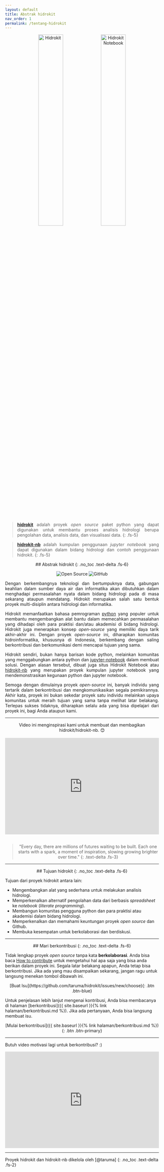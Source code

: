 ```yaml
---
layout: default
title: Abstrak hidrokit
nav_order: 1
permalink: /tentang-hidrokit
---
```


<!-- <div align="center">
<img src="{{ site.baseurl }}/assets/images/presskit/hidrokit-600x125-main.jpg" alt="hidrokit main">
</div> -->

<div align="center">
<img src="{{ site.baseurl }}/assets/images/presskit/hidrokit-800x200.jpg" alt="Hidrokit" width="40%" height="40%">
<img src="https://github.com/taruma/hidrokit-nb/raw/master/docs/assets/images/hidrokit-nb-800x200.jpg" alt="Hidrokit Notebook" width="40%" height="40%"><br><br>
</div>

<div align="justify" markdown="1">

> **[hidrokit]** adalah proyek *open source* paket python yang dapat digunakan untuk membantu proses analisis hidrologi berupa pengolahan data, analisis data, dan visualisasi data.
{: .fs-5}

> **[hidrokit-nb]** adalah kumpulan penggunaan *jupyter notebook* yang dapat digunakan dalam bidang hidrologi dan contoh penggunaan hidrokit.
{: .fs-5}
</div>

[hidrokit]: https://taruma.github.io/hidrokit
[hidrokit-nb]: https://taruma.github.io/hidrokit-nb

<div align="center" markdown="1">
## Abstrak hidrokit
{: .no_toc .text-delta .fs-6}

![Open Source](https://img.shields.io/badge/project-open%20source-brightgreen.svg?style=flat-square)
![GitHub](https://img.shields.io/github/license/taruma/hidrokit.svg?style=flat-square)
</div>

<div align="justify" markdown="1">
Dengan berkembangnya teknologi dan bertumpuknya data, gabungan keahlian dalam sumber daya air dan informatika akan dibutuhkan dalam menghadapi permasalahan nyata dalam bidang hidrologi pada di masa sekarang ataupun mendatang. Hidrokit merupakan salah satu bentuk proyek multi-disiplin antara hidrologi dan informatika. 

Hidrokit memanfaatkan bahasa pemrograman [python] yang populer untuk membantu mengembangkan alat bantu dalam memecahkan permasalahan yang dihadapi oleh para praktisi dan/atau akademisi di bidang hidrologi. Hidrokit juga menerapkan konsep _open-source_ yang memiliki daya tarik akhir-akhir ini. Dengan proyek _open-source_ ini, diharapkan komunitas hidroinformatika, khususnya di Indonesia, berkembang dengan saling berkontribusi dan berkomunikasi demi mencapai tujuan yang sama. 

Hidrokit sendiri, bukan hanya barisan kode python, melainkan komunitas yang menggabungkan antara python dan [jupyter-notebook] dalam membuat solusi. Dengan alasan tersebut, dibuat juga situs Hidrokit Notebook atau [hidrokit-nb] yang merupakan proyek kumpulan jupyter notebook yang mendemonstrasikan kegunaan python dan jupyter notebook.

Semoga dengan dimulainya proyek _open-source_ ini, banyak individu yang tertarik dalam berkontribusi dan mengkomunikasikan segala pemikirannya. Akhir kata, proyek ini bukan sekedar proyek satu individu melainkan upaya komunitas untuk meraih tujuan yang sama tanpa melihat latar belakang. Terlepas sukses tidaknya, diharapkan selalu ada yang bisa dipelajari dari proyek ini, bagi Anda ataupun kami.
</div>

[python]: https://www.python.org/
[jupyter-notebook]: https://jupyter.org/

---
<div align="center">
Video ini menginspirasi kami untuk membuat dan membagikan hidrokit/hidrokit-nb. 😊 <br><br>
<iframe width="100%" height="315" src="https://www.youtube.com/embed/HzZxcfVn_08" frameborder="0" allow="accelerometer; autoplay; encrypted-media; gyroscope; picture-in-picture" allowfullscreen></iframe><br><br>
</div>

<div align="center" markdown="1">

> "Every day, there are millions of futures waiting to be built. Each one starts with a spark, a moment of inspiration, slowing growing brighter over time."
{: .text-delta .fs-3}

</div>

---

<div align="center" markdown="1">
## Tujuan hidrokit
{: .no_toc .text-delta .fs-6}
</div>

Tujuan dari proyek hidrokit antara lain:
- Mengembangkan alat yang sederhana untuk melakukan analisis hidrologi. 
- Memperkenalkan alternatif pengolahan data dari berbasis _spreadsheet_ ke _notebook_ (*literate programming*).
- Membangun komunitas pengguna python dan para praktisi atau akademisi dalam bidang hidrologi.
- Memperkenalkan dan memahami keuntungan proyek _open source_ dan Github.
- Membuka kesempatan untuk berkolaborasi dan berdiskusi.

---

<div align="center" markdown="1">
## Mari berkontribusi
{: .no_toc .text-delta .fs-6}
</div>

Tidak lengkap proyek _open source_ tanpa kata **berkolaborasi**. Anda bisa baca [How to contribute](https://opensource.guide/how-to-contribute/) untuk mengetahui hal apa saja yang bisa anda berikan dalam proyek ini. Segala latar belakang apapun, Anda tetap bisa berkontribusi. Jika ada yang mau disampaikan sekarang, jangan ragu untuk langsung menekan tombol dibawah ini. 

<div align="center" markdown="1">
[Buat Isu](https://github.com/taruma/hidrokit/issues/new/choose){: .btn .btn-blue}
</div>

Untuk penjelasan lebih lanjut mengenai kontribusi, Anda bisa membacanya di halaman [berkontribusi]({{ site.baseurl }}{% link halaman/berkontribusi.md %}). Jika ada pertanyaan, Anda bisa langsung membuat isu. 

<div align="center" markdown="1">
[Mulai berkontribusi]({{ site.baseurl }}{% link halaman/berkontribusi.md %}){: .btn .btn-primary}
</div>

---
Butuh video motivasi lagi untuk berkontribusi? :)

<div align="center">
<iframe width="100%" height="315" src="https://www.youtube.com/embed/afvT1c1ii0c" frameborder="0" allow="accelerometer; autoplay; encrypted-media; gyroscope; picture-in-picture" allowfullscreen></iframe></div>

---
<div align="left" markdown="1">
Proyek hidrokit dan hidrokit-nb dikelola oleh [@taruma]
{: .no_toc .text-delta .fs-2}
</div>

[@taruma]: https://github.com/taruma